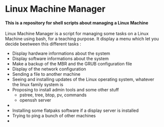 # Linux Machine Manager

#### This is a repository for shell scripts about managing a Linux Machine ####

Linux Machine Manager is a script for managing some tasks on a Linux Machine using bash, for a teaching purpose.
It display a menu which let you decide beetween this different tasks :

- Display hardware informations about the system
- Display software informations about the system
- Make a backup of the MBR and the GRUB configuration file
- Display of the network configuration
- Sending a file to another machine
- Seeing and installing updates of the Linux operating system, whatever the linux family system is
- Proposing to install admin tools and some other stuff
  - pstree, tree, btop, pv,   commands
  - openssh server
- 
- Installing some flatpaks software if a display server is installed
- Trying to ping a bunch of other machines
- 


